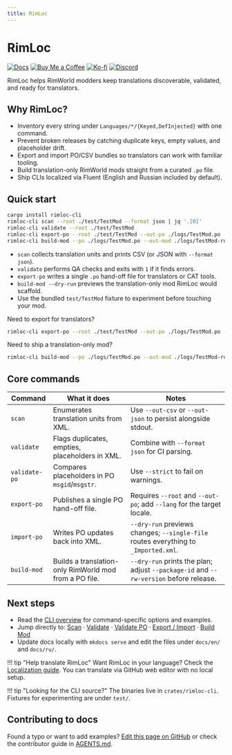 ```yaml
---
title: RimLoc
---
```


# RimLoc

[![Docs](https://img.shields.io/badge/docs-GitHub%20Pages-blue)](https://0-danielviktorovich-0.github.io/RimLoc/) [![Buy Me a Coffee](https://img.shields.io/badge/Buy%20Me%20a%20Coffee-donate-FFDD00?logo=buymeacoffee&logoColor=black)](https://buymeacoffee.com/danielviktorovich) [![Ko-fi](https://img.shields.io/badge/Ko-fi-support-FF5E5B?logo=kofi&logoColor=white)](https://ko-fi.com/danielviktorovich) [![Discord](https://img.shields.io/badge/discord-join-5865F2?logo=discord&logoColor=white)](https://discord.gg/g8w4fJ8b)

RimLoc helps RimWorld modders keep translations discoverable, validated, and ready for translators.

## Why RimLoc?

- Inventory every string under `Languages/*/{Keyed,DefInjected}` with one command.
- Prevent broken releases by catching duplicate keys, empty values, and placeholder drift.
- Export and import PO/CSV bundles so translators can work with familiar tooling.
- Build translation-only RimWorld mods straight from a curated `.po` file.
- Ship CLIs localized via Fluent (English and Russian included by default).

## Quick start

```bash
cargo install rimloc-cli
rimloc-cli scan --root ./test/TestMod --format json | jq '.[0]'
rimloc-cli validate --root ./test/TestMod
rimloc-cli export-po --root ./test/TestMod --out-po ./logs/TestMod.po --lang ru
rimloc-cli build-mod --po ./logs/TestMod.po --out-mod ./logs/TestMod-ru --lang ru --dry-run
```

- `scan` collects translation units and prints CSV (or JSON with `--format json`).
- `validate` performs QA checks and exits with `1` if it finds errors.
- `export-po` writes a single `.po` hand-off file for translators or CAT tools.
- `build-mod --dry-run` previews the translation-only mod RimLoc would scaffold.
- Use the bundled `test/TestMod` fixture to experiment before touching your mod.

Need to export for translators?

```bash
rimloc-cli export-po --root ./test/TestMod --out-po ./logs/TestMod.po --lang ru
```

Need to ship a translation-only mod?

```bash
rimloc-cli build-mod --po ./logs/TestMod.po --out-mod ./logs/TestMod-ru --lang ru
```

## Core commands

| Command | What it does | Notes |
|---------|---------------|-------|
| `scan` | Enumerates translation units from XML. | Use `--out-csv` or `--out-json` to persist alongside stdout. |
| `validate` | Flags duplicates, empties, placeholders in XML. | Combine with `--format json` for CI parsing. |
| `validate-po` | Compares placeholders in PO `msgid`/`msgstr`. | Use `--strict` to fail on warnings. |
| `export-po` | Publishes a single PO hand-off file. | Requires `--root` and `--out-po`; add `--lang` for the target locale. |
| `import-po` | Writes PO updates back into XML. | `--dry-run` previews changes; `--single-file` routes everything to `_Imported.xml`. |
| `build-mod` | Builds a translation-only RimWorld mod from a PO file. | `--dry-run` prints the plan; adjust `--package-id` and `--rw-version` before release. |

## Next steps

- Read the [CLI overview](cli/index.md) for command-specific options and examples.
- Jump directly to: [Scan](cli/scan.md) · [Validate](cli/validate.md) · [Validate PO](cli/validate_po.md) · [Export / Import](cli/export_import.md) · [Build Mod](cli/build_mod.md)
- Update docs locally with `mkdocs serve` and edit the files under `docs/en/` and `docs/ru/`.

!!! tip "Help translate RimLoc"
    Want RimLoc in your language? Check the [Localization guide](community/localization.md). You can translate via GitHub web editor with no local setup.

!!! tip "Looking for the CLI source?"
    The binaries live in `crates/rimloc-cli`. Fixtures for experimenting are under `test/`.

## Contributing to docs

Found a typo or want to add examples? [Edit this page on GitHub](https://github.com/0-danielviktorovich-0/RimLoc/tree/main/docs/en/index.md) or check the contributor guide in [AGENTS.md](https://github.com/0-danielviktorovich-0/RimLoc/blob/main/AGENTS.md).

